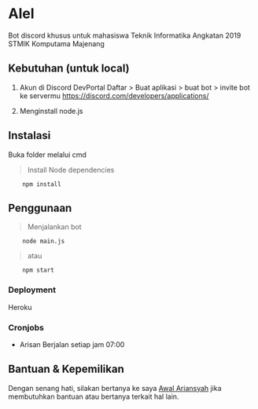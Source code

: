 # Alel
Bot discord khusus untuk mahasiswa Teknik Informatika Angkatan 2019 STMIK Komputama Majenang

## Kebutuhan (untuk local)
1. Akun di Discord DevPortal
   Daftar > Buat aplikasi > buat bot > invite bot ke servermu
   https://discord.com/developers/applications/

2. Menginstall node.js

## Instalasi

Buka folder melalui cmd

> Install Node dependencies

        npm install

## Penggunaan

> Menjalankan bot

        node main.js
        
> atau

        npm start

### Deployment
Heroku

### Cronjobs
- Arisan
  Berjalan setiap jam 07:00

## Bantuan & Kepemilikan

Dengan senang hati, silakan bertanya ke saya [Awal Ariansyah](awalariansyah@gmail.com) jika membutuhkan bantuan atau bertanya terkait hal lain.
